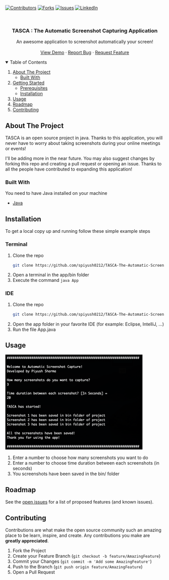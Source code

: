 <!-- PROJECT SHIELDS -->
<!--
*** I'm using markdown "reference style" links for readability.
*** Reference links are enclosed in brackets [ ] instead of parentheses ( ).
*** See the bottom of this document for the declaration of the reference variables
*** for contributors-url, forks-url, etc. This is an optional, concise syntax you may use.
*** https://www.markdownguide.org/basic-syntax/#reference-style-links
-->
[![Contributors][contributors-shield]][contributors-url]
[![Forks][forks-shield]][forks-url]
[![Issues][issues-shield]][issues-url]
[![LinkedIn][linkedin-shield]][linkedin-url]

<br />
<p align="center">
  <a href="https://github.com/spiyush0212/TASCA-The-Automatic-Screenshot-Capturing-App">
  </a>
  <h3 align="center">TASCA : The Automatic Screenshot Capturing Application</h3>

  <p align="center">
    An awesome application to screenshot automatically your screen!
    <br />
    <br />
    <a href="https://www.youtube.com/watch?v=cDQ7xPcXl1E">View Demo</a>
    ·
    <a href="https://github.com/spiyush0212/TASCA-The-Automatic-Screenshot-Capturing-App/issues">Report Bug</a>
    ·
    <a href="https://github.com/spiyush0212/TASCA-The-Automatic-Screenshot-Capturing-App/issues">Request Feature</a>
  </p>
</p>



<!-- TABLE OF CONTENTS -->
<details open="open">
  <summary>Table of Contents</summary>
  <ol>
    <li>
      <a href="#about-the-project">About The Project</a>
      <ul>
        <li><a href="#built-with">Built With</a></li>
      </ul>
    </li>
    <li>
      <a href="#getting-started">Getting Started</a>
      <ul>
        <li><a href="#prerequisites">Prerequisites</a></li>
        <li><a href="#installation">Installation</a></li>
      </ul>
    </li>
    <li><a href="#usage">Usage</a></li>
    <li><a href="#roadmap">Roadmap</a></li>
    <li><a href="#contributing">Contributing</a></li>
  </ol>
</details>

<!-- ABOUT THE PROJECT -->
## About The Project

TASCA is an open source project in java. Thanks to this application, you will never have to worry about taking screenshots during your online meetings or events!

I'll be adding more in the near future. You may also suggest changes by forking this repo and creating a pull request or opening an issue. Thanks to all the people have contributed to expanding this application!

### Built With

You need to have Java installed on your machine
* [Java](https://www.java.com/fr/download/manual.jsp)

<!-- Installation -->
## Installation

To get a local copy up and running follow these simple example steps
### Terminal 
1. Clone the repo
   ```sh
   git clone https://github.com/spiyush0212/TASCA-The-Automatic-Screenshot-Capturing-App.git
   ```
2. Open a terminal in the app/bin folder
3. Execute the command `java App`

### IDE
1. Clone the repo
   ```sh
   git clone https://github.com/spiyush0212/TASCA-The-Automatic-Screenshot-Capturing-App.git
   ```
2. Open the app folder in your favorite IDE (for example: Eclipse, IntelliJ, ...)
3. Run the file App.java

<!-- USAGE EXAMPLES -->
## Usage

[![Product Name Screen Shot][product-screenshot]](https://example.com)
1. Enter a number to choose how many screenshots you want to do
2. Enter a number to choose time duration between each screenshots (in seconds) 
3. You screenshots have been saved in the bin/ folder

<!-- ROADMAP -->
## Roadmap

See the [open issues](https://github.com/spiyush0212/TASCA-The-Automatic-Screenshot-Capturing-App/issues) for a list of proposed features (and known issues).



<!-- CONTRIBUTING -->
## Contributing

Contributions are what make the open source community such an amazing place to be learn, inspire, and create. Any contributions you make are **greatly appreciated**.

1. Fork the Project
2. Create your Feature Branch (`git checkout -b feature/AmazingFeature`)
3. Commit your Changes (`git commit -m 'Add some AmazingFeature'`)
4. Push to the Branch (`git push origin feature/AmazingFeature`)
5. Open a Pull Request

<!-- MARKDOWN LINKS & IMAGES -->
<!-- https://www.markdownguide.org/basic-syntax/#reference-style-links -->
[contributors-shield]: https://img.shields.io/github/contributors/spiyush0212/TASCA-The-Automatic-Screenshot-Capturing-App.svg?style=for-the-badge
[contributors-url]: https://github.com/spiyush0212/TASCA-The-Automatic-Screenshot-Capturing-App/graphs/contributors
[forks-shield]: https://img.shields.io/github/forks/spiyush0212/TASCA-The-Automatic-Screenshot-Capturing-App.svg?style=for-the-badge
[forks-url]: https://github.com/spiyush0212/TASCA-The-Automatic-Screenshot-Capturing-App/network/members
[issues-shield]: https://img.shields.io/github/issues/spiyush0212/TASCA-The-Automatic-Screenshot-Capturing-App.svg?style=for-the-badge
[issues-url]: https://github.com/spiyush0212/TASCA-The-Automatic-Screenshot-Capturing-App/issues
[linkedin-shield]: https://img.shields.io/badge/-LinkedIn-black.svg?style=for-the-badge&logo=linkedin&colorB=555
[linkedin-url]: https://linkedin.com/in/spiyush0212
[product-screenshot]: img/example.png
